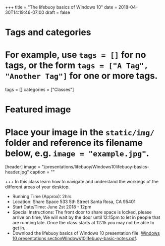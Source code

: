 +++
title = "The lifebuoy basics of Windows 10"
date = 2018-04-30T14:19:46-07:00
draft = false

# Tags and categories
# For example, use `tags = []` for no tags, or the form `tags = ["A Tag", "Another Tag"]` for one or more tags.
tags = []
categories = ["Classes"]

# Featured image
# Place your image in the `static/img/` folder and reference its filename below, e.g. `image = "example.jpg"`.
[header]
image = "/presentations/lifebuoy/Windows10lifebuoy-basics-header.jpg"
caption = ""

+++
In this class learn how to navigate and understand the workings of the different areas of your desktop.

- Running Time (Approx): 2hrs
- Location: Share Space 533 5th Street Santa Rosa, CA 95401
- Start Date/Time: June 2st 2018 - 12pm
- Special Instructions: The front door to share space is locked, please arrive on time, We will wait by the door until 12:15pm to let in people that are running late. Once the class starts at 12:15 you may not be able to get in.
- Download the lifebuoy basics of Windows 10 presentation file: [Windows 10 presentations sectionWindows10lifebuoy-basic-notes.pdf](https://www.dropbox.com/s/9slyv1y2owymk88/Windows10lifebuoy-basic-notes.pdf?dl=0).
